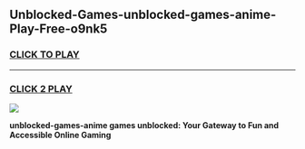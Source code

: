 
## Unblocked-Games-unblocked-games-anime-Play-Free-o9nk5
<h3>
<a href="https://premium76.site?title=unblocked-games-anime&ref=09A">CLICK TO PLAY</a></h3>
<hr>

<h3>
<a href="https://premium76.site?title=unblocked-games-anime&ref=09A">CLICK 2 PLAY</a>
  
</h3>

<a href="https://premium76.site?title=unblocked-games-anime&ref=09A"><img src="https://clearcache.store/games.png"></a>


**unblocked-games-anime games unblocked: Your Gateway to Fun and Accessible Online Gaming**
